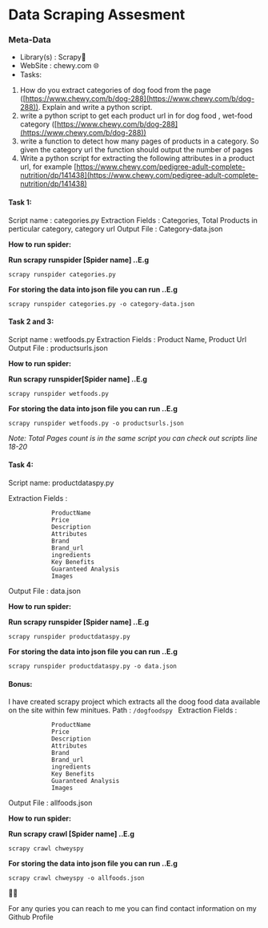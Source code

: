 # Data Scraping Assesment

### Meta-Data

* Library(s) : Scrapy🧹
* WebSite : chewy.com 🌐
* Tasks:

1. How do you extract categories of dog food from the page ([https://www.chewy.com/b/dog-288](https://www.chewy.com/b/dog-288)). Explain and write a python script.
2. write a python script to get each product url in for dog food , wet-food category ([https://www.chewy.com/b/dog-288](https://www.chewy.com/b/dog-288))
3. write a function to detect how many pages of products in a category. So given the category url the function should output the number of pages
4. Write a python script for extracting the following attributes in a product url, for example [https://www.chewy.com/pedigree-adult-complete-nutrition/dp/141438](https://www.chewy.com/pedigree-adult-complete-nutrition/dp/141438)

#### **Task 1:**

Script name : categories.py
Extraction Fields : Categories, Total Products in perticular category, category url
Output File : Category-data.json

**How to run spider:**

**Run scrapy runspider [Spider name] ..E.g**

`scrapy runspider categories.py`

**For storing the data into json file you can run ..E.g**

`scrapy runspider categories.py -o category-data.json`


#### Task 2 and 3:

Script name : wetfoods.py
Extraction Fields : Product Name, Product Url
Output File : productsurls.json

**How to run spider:**

**Run scrapy runspider[Spider name] ..E.g**

`scrapy runspider wetfoods.py`

**For storing the data into json file you can run ..E.g**

`scrapy runspider wetfoods.py -o productsurls.json `

*Note: Total Pages count is in the same script you can check out scripts line 18-20*


#### Task 4:

Script name: productdataspy.py

Extraction Fields :

```
            ProductName 
            Price 
            Description 
            Attributes 
            Brand
            Brand_url
            ingredients 
            Key Benefits
            Guaranteed Analysis
            Images
```

Output File : data.json


**How to run spider:**

**Run scrapy runspider [Spider name] ..E.g**

`scrapy runspider productdataspy.py`

**For storing the data into json file you can run ..E.g**

`scrapy runspider productdataspy.py -o data.json `


#### **Bonus:**

I have created scrapy project which extracts all the doog food data available on the site within few minitues.
Path : `/dogfoodspy `
Extraction Fields :

```
            ProductName 
            Price 
            Description 
            Attributes 
            Brand
            Brand_url
            ingredients 
            Key Benefits
            Guaranteed Analysis
            Images
```

Output File : allfoods.json

**How to run spider:**

**Run scrapy crawl [Spider name] ..E.g**

`scrapy crawl chweyspy`

**For storing the data into json file you can run ..E.g**

`scrapy crawl chweyspy -o allfoods.json `


📱📞

For any quries you can reach to me you can find contact information on my Github Profile
